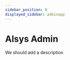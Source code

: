 ```yaml
---
sidebar_position: 0
displayed_sidebar: adminapp
---
```


# Alsys Admin

We should add a description

